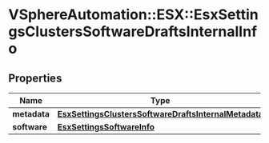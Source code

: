 # VSphereAutomation::ESX::EsxSettingsClustersSoftwareDraftsInternalInfo

## Properties
Name | Type | Description | Notes
------------ | ------------- | ------------- | -------------
**metadata** | [**EsxSettingsClustersSoftwareDraftsInternalMetadata**](EsxSettingsClustersSoftwareDraftsInternalMetadata.md) |  | 
**software** | [**EsxSettingsSoftwareInfo**](EsxSettingsSoftwareInfo.md) |  | 


